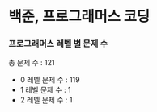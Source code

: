 # 백준, 프로그래머스 코딩
### 프로그래머스 레벨 별 문제 수
총 문제 수 : 121
- 0 레벨 문제 수 : 119
- 1 레벨 문제 수 : 1
- 2 레벨 문제 수 : 1

